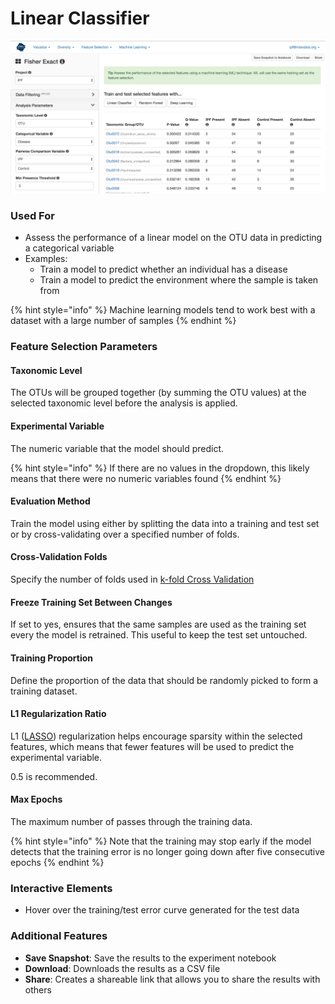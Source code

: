 # Linear Classifier

![](.gitbook/assets/image%20%2828%29.png)

### Used For

* Assess the performance of a linear model on the OTU data in predicting a categorical variable
* Examples: 
  * Train a model to predict whether an individual has a disease
  * Train a model to predict the environment where the sample is taken from

{% hint style="info" %}
Machine learning models tend to work best with a dataset with a large number of samples
{% endhint %}

### Feature Selection Parameters

#### Taxonomic Level

The OTUs will be grouped together \(by summing the OTU values\) at the selected taxonomic level before the analysis is applied.

#### Experimental Variable

The numeric variable that the model should predict. 

{% hint style="info" %}
If there are no values in the dropdown, this likely means that there were no numeric variables found
{% endhint %}

#### Evaluation Method

Train the model using either by splitting the data into a training and test set or by cross-validating over a specified number of folds.

#### Cross-Validation Folds

Specify the number of folds used in [k-fold Cross Validation](https://scikit-learn.org/0.16/modules/generated/sklearn.cross_validation.KFold.html)

#### Freeze Training Set Between Changes

If set to yes, ensures that the same samples are used as the training set every the model is retrained. This useful to keep the test set untouched. 

#### Training Proportion

Define the proportion of the data that should be randomly picked to form a training dataset. 

#### L1 Regularization Ratio

L1 \([LASSO](https://en.wikipedia.org/wiki/Lasso_%28statistics%29)\) regularization helps encourage sparsity within the selected features, which means that fewer features will be used to predict the experimental variable. 

0.5 is recommended.

#### Max Epochs

The maximum number of passes through the training data. 

{% hint style="info" %}
Note that the training may stop early if the model detects that the training error is no longer going down after five consecutive epochs
{% endhint %}

#### 

### Interactive Elements

* Hover over the training/test error curve generated for the test data

### Additional Features

* **Save Snapshot**: Save the results to the experiment notebook
* **Download**: Downloads the results as a CSV file
* **Share**: Creates a shareable link that allows you to share the results with others


